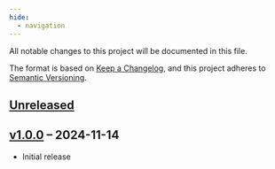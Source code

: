 ```yaml
---
hide:
  - navigation
---
```


All notable changes to this project will be documented in this file.

The format is based on [Keep a Changelog](https://keepachangelog.com/en/1.1.0/),
and this project adheres to [Semantic Versioning](https://semver.org/spec/v2.0.0.html).

## [Unreleased]

## [v1.0.0] – 2024-11-14

- Initial release

[Unreleased]: https://github.com/ecls-cdm/cdm
[v1.0.0]: https://github.com/ecls-cdm/cdm/releases/tag/v1.0.0
